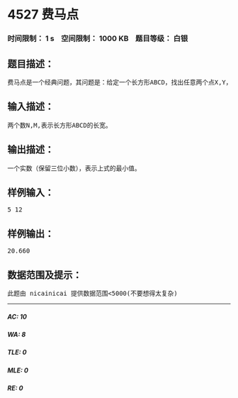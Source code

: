 # 4527 费马点   
### 时间限制： 1 s&nbsp;&nbsp;&nbsp;&nbsp;空间限制： 1000 KB&nbsp;&nbsp;&nbsp;&nbsp;题目等级： 白银  
## 题目描述：  

<pre>
费马点是一个经典问题，其问题是：给定一个长方形ABCD，找出任意两个点X,Y，使得AX+BX+CY+DY+XY最小。
</pre>
  
  
## 输入描述：  

<pre>
两个数N,M,表示长方形ABCD的长宽。
</pre>
  
  
## 输出描述：  

<pre>
一个实数（保留三位小数），表示上式的最小值。
</pre>
  
  
## 样例输入：  

<pre>
5 12
</pre>
  
  
## 样例输出：  

<pre>
20.660
</pre>
  
  
## 数据范围及提示：  

<pre>
此题由 nicainicai 提供数据范围<5000(不要想得太复杂)
</pre>
  
  
***  

##### AC: 10  
##### WA: 8  
##### TLE: 0  
##### MLE: 0  
##### RE: 0  
